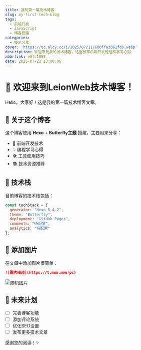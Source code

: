 ```yaml
---
title: 我的第一篇技术博客
slug: my-first-tech-blog
tags:
  - 前端开发
  - JavaScript
  - 博客搭建
categories:
  - 技术分享
cover: 'https://tc.alcy.cc/i/2025/07/11/686ffa3561fd8.webp'
description: 欢迎来到我的技术博客，这里分享前端开发经验和学习心得
abbrlink: e0fc1668
date: 2025-07-22 13:00:06
---
```


# 🎉 欢迎来到LeionWeb技术博客！

Hello，大家好！这是我的第一篇技术博客文章。

## 📝 关于这个博客

这个博客使用 **Hexo** + **Butterfly主题** 搭建，主要用来分享：

- 🚀 前端开发技术
- 💡 编程学习心得  
- 🛠️ 工具使用技巧
- 📚 技术资源推荐

## 🔧 技术栈

目前博客的技术栈包括：

```javascript
const techStack = {
  generator: "Hexo 5.4.2",
  theme: "Butterfly",
  deployment: "GitHub Pages",
  comments: "待配置",
  analytics: "待配置"
};
```

## 📸 添加图片

在文章中添加图片很简单：

```markdown
![图片描述](https://t.mwm.moe/pc)
```

![随机图片](https://t.mwm.moe/pc)

## 🎯 未来计划

- [ ] 完善博客功能
- [ ] 添加评论系统
- [ ] 优化SEO设置
- [ ] 发布更多技术文章

感谢您的阅读！✨